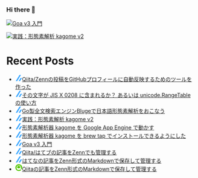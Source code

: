 ### Hi there 👋

[![Goa v3 入門](https://user-images.githubusercontent.com/4232165/99132515-db697b00-2659-11eb-8dae-05b549bcba90.png)](https://zenn.dev/ikawaha/books/goa-design-v3)

[![実践：形態素解析 kagome v2](https://user-images.githubusercontent.com/4232165/102152682-e281e400-3eb8-11eb-91f7-13e08a8977d9.png)](https://zenn.dev/ikawaha/books/kagome-v2-japanese-tokenizer)

# Recent Posts

<!--[START github.com/ikawaha/feedsnippet]--><!--[2021-02-21T05:10:49Z]-->
* ![](./icon/zenn.png)[Qiita/Zennの投稿をGitHubプロフィールに自動反映するためのツールを作った](https://zenn.dev/ikawaha/articles/20210221-c8f2d9ac028ae49d551a)
* ![](./icon/zenn.png)[その文字が JIS X 0208 に含まれるか？ あるいは unicode.RangeTable の使い方](https://zenn.dev/ikawaha/articles/20210116-ab1ac4a692ae8bb4d9cf)
* ![](./icon/zenn.png)[Go製全文検索エンジンBlugeで日本語形態素解析をおこなう](https://zenn.dev/ikawaha/articles/20201230-84b042603ccbbce645d5)
* ![](./icon/zenn.png)[実践：形態素解析 kagome v2](https://zenn.dev/ikawaha/books/kagome-v2-japanese-tokenizer)
* ![](./icon/zenn.png)[形態素解析器 kagome を Google App Engine で動かす](https://zenn.dev/ikawaha/articles/hatena-20161004-221708)
* ![](./icon/zenn.png)[形態素解析器 kagome を brew tap でインストールできるようにした](https://zenn.dev/ikawaha/articles/20201029-391c049a13fb8506361d)
* ![](./icon/zenn.png)[Goa v3 入門](https://zenn.dev/ikawaha/books/goa-design-v3)
* ![](./icon/zenn.png)[Qiita/はてブの記事をZennでも管理する](https://zenn.dev/ikawaha/articles/20201012-e56b19cd33c396ae0465)
* ![](./icon/zenn.png)[はてなの記事をZenn形式のMarkdownで保存して管理する](https://zenn.dev/ikawaha/articles/hatena-20201012-205602)
* ![](./icon/qiita.png)[Qiitaの記事をZenn形式のMarkdownで保存して管理する](https://qiita.com/ikawaha/items/ab9906581e34f26993a9)
<!--[END github.com/ikawaha/feedsnippet]-->

